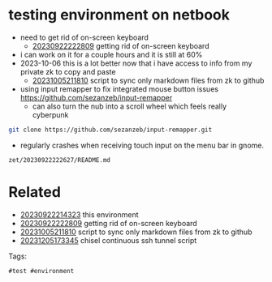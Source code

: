 # testing environment on netbook

- need to get rid of on-screen keyboard
  - [20230922222809](/zet/20230922222809/README.md) getting rid of on-screen keyboard
- i can work on it for a couple hours and it is still at 60%
- 2023-10-06 this is a lot better now that i have access to info from my private zk to copy and paste
  - [20231005211810](/zet/20231005211810/README.md) script to sync only markdown files from zk to github
- using input remapper to fix integrated mouse button issues https://github.com/sezanzeb/input-remapper
  - can also turn the nub into a scroll wheel which feels really cyberpunk
```bash
git clone https://github.com/sezanzeb/input-remapper.git
```
- regularly crashes when receiving touch input on the menu bar in gnome.

` zet/20230922222627/README.md `

# Related

- [20230922214323](/zet/20230922214323/README.md) this environment
- [20230922222809](/zet/20230922222809/README.md) getting rid of on-screen keyboard
- [20231005211810](/zet/20231005211810/README.md) script to sync only markdown files from zk to github
- [20231205173345](/zet/20231205173345/README.md) chisel continuous ssh tunnel script

Tags:

    #test #environment
